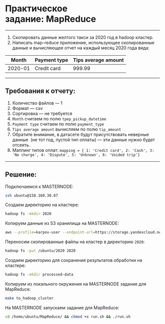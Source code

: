 
# Практическое задание: MapReduce

---

1. Скопировать данные желтого такси за 2020 год в hadoop кластер.
2. Написать map-reduce приложение, использующее скопированные данные и вычисляющее отчет на каждый месяц 2020 года вида:

| **Month** | **Payment type** | **Tips average amount** |
| --------- | ---------------- | ----------------------- |
| 2020-01   | Credit card      | 999.99                  |

---
## Требования к отчету:

1. Количество файлов — 1
2. Формат — csv
3. Сортировка — не требуется
4. `Month` считаем по полю `tpep_pickup_datetime`
5. `Payment type` считаем по полю `payment_type`  
6. `Tips average amount` вычисляем по полю `tip_amount`  
7. Обратите внимание, в датасете будут присутствовать неверные данные  (не тот год, пустой тип оплаты) — эти данные нужно будет отсеять.
8. Маппинг типов оплат: `mapping = { 1: 'Credit card', 2: 'Cash', 3: 'No charge', 4: 'Dispute', 5: 'Unknown', 6: 'Voided trip'}`

---
## Решение:

Подключаемся к MASTERNODE:
```sh
ssh ubuntu@158.160.30.87
```

Создаем директорию на кластере:
```sh
hadoop fs -mkdir 2020
```

Копируем данные из S3 хранилища на MASTERNODE:
```sh
aws --profile=karpov-user --endpoint-url=https://storage.yandexcloud.net s3 cp --recursive s3://ny-taxi-data/ny-taxi/ ./2020
```

Переносим скопированные файлы на кластер в директорию `2020`:
```sh
hadoop fs -put /ubuntu/2020 2020
```

Создаем директорию для сохранения результатов обработки на кластере:
```sh
hadoop fs -mkdir processed-data
```

Копируем из локального окружения на MASTERNODE задание для MapReduce:
```sh
make to_hadoop_cluster 
```

На MASTERNODE запускаем задание для MapReduce:
```sh
cd /home/ubuntu/MapReduce/ && chmod +x run.sh && ./run.sh
```
